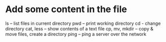 # Add some content in the file
ls – list files in current directory
pwd – print working directory
cd - change directory
cat, less – show contents of a text file
cp, mv, mkdir – copy & move files, create a
directory
ping – ping a server over the network